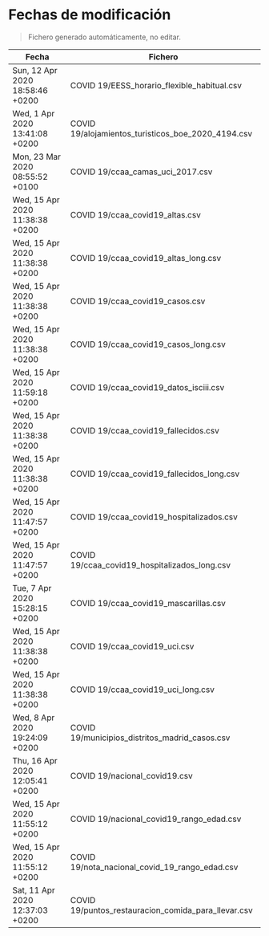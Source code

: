 # Fechas de modificación

> Fichero generado automáticamente, no editar.

| Fecha                           | Fichero                  |
|---------------------------------|--------------------------|
| Sun, 12 Apr 2020 18:58:46 +0200  | COVID 19/EESS_horario_flexible_habitual.csv |
| Wed, 1 Apr 2020 13:41:08 +0200  | COVID 19/alojamientos_turisticos_boe_2020_4194.csv |
| Mon, 23 Mar 2020 08:55:52 +0100  | COVID 19/ccaa_camas_uci_2017.csv |
| Wed, 15 Apr 2020 11:38:38 +0200  | COVID 19/ccaa_covid19_altas.csv |
| Wed, 15 Apr 2020 11:38:38 +0200  | COVID 19/ccaa_covid19_altas_long.csv |
| Wed, 15 Apr 2020 11:38:38 +0200  | COVID 19/ccaa_covid19_casos.csv |
| Wed, 15 Apr 2020 11:38:38 +0200  | COVID 19/ccaa_covid19_casos_long.csv |
| Wed, 15 Apr 2020 11:59:18 +0200  | COVID 19/ccaa_covid19_datos_isciii.csv |
| Wed, 15 Apr 2020 11:38:38 +0200  | COVID 19/ccaa_covid19_fallecidos.csv |
| Wed, 15 Apr 2020 11:38:38 +0200  | COVID 19/ccaa_covid19_fallecidos_long.csv |
| Wed, 15 Apr 2020 11:47:57 +0200  | COVID 19/ccaa_covid19_hospitalizados.csv |
| Wed, 15 Apr 2020 11:47:57 +0200  | COVID 19/ccaa_covid19_hospitalizados_long.csv |
| Tue, 7 Apr 2020 15:28:15 +0200  | COVID 19/ccaa_covid19_mascarillas.csv |
| Wed, 15 Apr 2020 11:38:38 +0200  | COVID 19/ccaa_covid19_uci.csv |
| Wed, 15 Apr 2020 11:38:38 +0200  | COVID 19/ccaa_covid19_uci_long.csv |
| Wed, 8 Apr 2020 19:24:09 +0200  | COVID 19/municipios_distritos_madrid_casos.csv |
| Thu, 16 Apr 2020 12:05:41 +0200  | COVID 19/nacional_covid19.csv |
| Wed, 15 Apr 2020 11:55:12 +0200  | COVID 19/nacional_covid19_rango_edad.csv |
| Wed, 15 Apr 2020 11:55:12 +0200  | COVID 19/nota_nacional_covid_19_rango_edad.csv |
| Sat, 11 Apr 2020 12:37:03 +0200  | COVID 19/puntos_restauracion_comida_para_llevar.csv |
